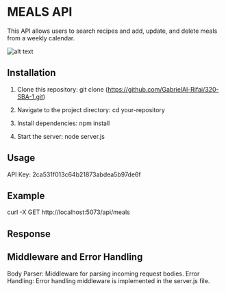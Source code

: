 # MEALS API

This API allows users to search recipes and add, update, and delete meals from a weekly calendar.

![alt text](<App Images/Meal Calendar.png>)

## Installation

1. Clone this repository:
   git clone (https://github.com/GabrielAl-Rifai/320-SBA-1.git)

2. Navigate to the project directory:
   cd your-repository

3. Install dependencies:
   npm install

4. Start the server:
   node server.js

## Usage

API Key: 2ca531f013c64b21873abdea5b97de6f

## Example

curl -X GET http://localhost:5073/api/meals

## Response

## Middleware and Error Handling

Body Parser: Middleware for parsing incoming request bodies.
Error Handling: Error handling middleware is implemented in the server.js file.

```bash

```

